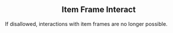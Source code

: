 <h2 style="text-align:center;"> Item Frame Interact </h2>

If disallowed, interactions with item frames are no longer possible.
